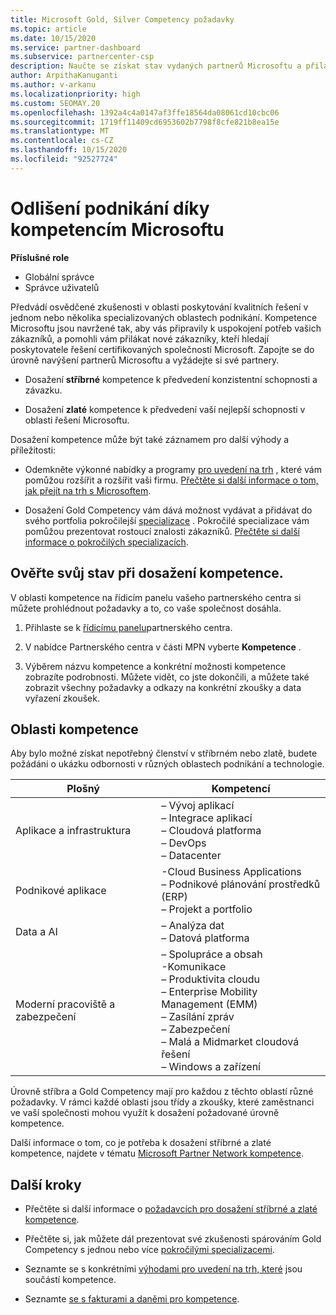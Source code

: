 ```yaml
---
title: Microsoft Gold, Silver Competency požadavky
ms.topic: article
ms.date: 10/15/2020
ms.service: partner-dashboard
ms.subservice: partnercenter-csp
description: Naučte se získat stav vydaných partnerů Microsoftu a přilákat nové zákazníky pomocí požadavků na kompetenci a získat tak zlato a stříbrné úrovně členství.
author: ArpithaKanuganti
ms.author: v-arkanu
ms.localizationpriority: high
ms.custom: SEOMAY.20
ms.openlocfilehash: 1392a4c4a0147af3ffe18564da08061cd10cbc06
ms.sourcegitcommit: 1719ff11409cd6953602b7798f8cfe821b8ea15e
ms.translationtype: MT
ms.contentlocale: cs-CZ
ms.lasthandoff: 10/15/2020
ms.locfileid: "92527724"
---
```

# <a name="differentiate-your-business-by-attaining-microsoft-competencies"></a>Odlišení podnikání díky kompetencím Microsoftu

**Příslušné role**
- Globální správce
- Správce uživatelů

Předvádí osvědčené zkušenosti v oblasti poskytování kvalitních řešení v jednom nebo několika specializovaných oblastech podnikání. Kompetence Microsoftu jsou navržené tak, aby vás připravily k uspokojení potřeb vašich zákazníků, a pomohli vám přilákat nové zákazníky, kteří hledají poskytovatele řešení certifikovaných společností Microsoft. Zapojte se do úrovně navýšení partnerů Microsoftu a vyžádejte si své partnery.

- Dosažení **stříbrné** kompetence k předvedení konzistentní schopnosti a závazku.

- Dosažení **zlaté** kompetence k předvedení vaší nejlepší schopnosti v oblasti řešení Microsoftu.

Dosažení kompetence může být také záznamem pro další výhody a příležitosti:

- Odemkněte výkonné nabídky a programy [pro uvedení na trh](mpn-learn-about-go-to-market-benefits.md) , které vám pomůžou rozšířit a rozšířit vaši firmu. [Přečtěte si další informace o tom, jak přejít na trh s Microsoftem](https://partner.microsoft.com/solutions/go-to-market).

- Dosažení Gold Competency vám dává možnost vydávat a přidávat do svého portfolia pokročilejší [specializace](advanced-specializations.md) . Pokročilé specializace vám pomůžou prezentovat rostoucí znalosti zákazníků. [Přečtěte si další informace o pokročilých specializacích](https://partner.microsoft.com/membership/advanced-specialization).

## <a name="check-your-status-as-you-attain-a-competency"></a>Ověřte svůj stav při dosažení kompetence.

V oblasti kompetence na řídicím panelu vašeho partnerského centra si můžete prohlédnout požadavky a to, co vaše společnost dosáhla.

1. Přihlaste se k [řídicímu panelu](https://partner.microsoft.com/dashboard/home)partnerského centra.

2. V nabídce Partnerského centra v části MPN vyberte **Kompetence** .

3. Výběrem názvu kompetence a konkrétní možnosti kompetence zobrazíte podrobnosti. Můžete vidět, co jste dokončili, a můžete také zobrazit všechny požadavky a odkazy na konkrétní zkoušky a data vyřazení zkoušek.

## <a name="competency-areas"></a>Oblasti kompetence

Aby bylo možné získat nepotřebný členství v stříbrném nebo zlatě, budete požádáni o ukázku odbornosti v různých oblastech podnikání a technologie.

|**Plošný**            |**Kompetencí**                    |
|--------------------|--------------------------------|
|Aplikace a infrastruktura| – Vývoj aplikací<br/> – Integrace aplikací<br/> – Cloudová platforma<br/> – DevOps<br/> – Datacenter |
|Podnikové aplikace | -Cloud Business Applications</br> – Podnikové plánování prostředků (ERP)</br> – Projekt a portfolio |
|Data a AI| – Analýza dat<br/> – Datová platforma |
|Moderní pracoviště a zabezpečení | – Spolupráce a obsah<br/> -Komunikace<br/> – Produktivita cloudu<br/> – Enterprise Mobility Management (EMM)<br/> – Zasílání zpráv<br/> – Zabezpečení<br/> – Malá a Midmarket cloudová řešení<br/> – Windows a zařízení |

Úrovně stříbra a Gold Competency mají pro každou z těchto oblastí různé požadavky. V rámci každé oblasti jsou třídy a zkoušky, které zaměstnanci ve vaší společnosti mohou využít k dosažení požadované úrovně kompetence. 

Další informace o tom, co je potřeba k dosažení stříbrné a zlaté kompetence, najdete v tématu [Microsoft Partner Network kompetence](https://partner.microsoft.com/membership/competencies).

## <a name="next-steps"></a>Další kroky

- Přečtěte si další informace o [požadavcích pro dosažení stříbrné a zlaté kompetence](https://partner.microsoft.com/membership/competencies).

- Přečtěte si, jak můžete dál prezentovat své zkušenosti spárováním Gold Competency s jednou nebo více [pokročilými specializacemi](advanced-specializations.md).

- Seznamte se s konkrétními [výhodami pro uvedení na trh, které](mpn-learn-about-go-to-market-benefits.md) jsou součástí kompetence.

- Seznamte [se s fakturami a daněmi pro kompetence](mpn-view-print-maps-invoice.md).
